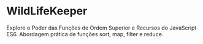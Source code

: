 # WildLifeKeeper
 Explore o Poder das Funções de Ordem Superior e Recursos do JavaScript ES6. Abordagem prática de funções sort, map, filter e reduce.
